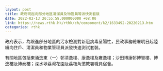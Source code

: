 ```yaml
---
layout: post
title: 政府明起向部分地區清潔員及物管員等派快測套裝
date: 2022-02-13 20:55:58.000000000 +08:00
link: https://news.rthk.hk/rthk/ch/component/k2/1633492-20220213.htm
categories: rthk
---
```


政府表示，為跟進部分地區的污水檢測對新冠病毒呈陽性，民政事務總署明日起陸續向住戶、清潔員和物業管理員派發快速測試套裝。

有關地區包括東涌逸東（一）邨清逸樓、康逸樓及雍逸樓；沙田博康邨博智樓、博逸樓及博泰樓；深水埗荔灣花園及荔枝角懲教署職員宿舍。
